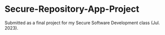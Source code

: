# Secure-Repository-App-Project
Submitted as a final project for my Secure Software Development class (Jul. 2023).
